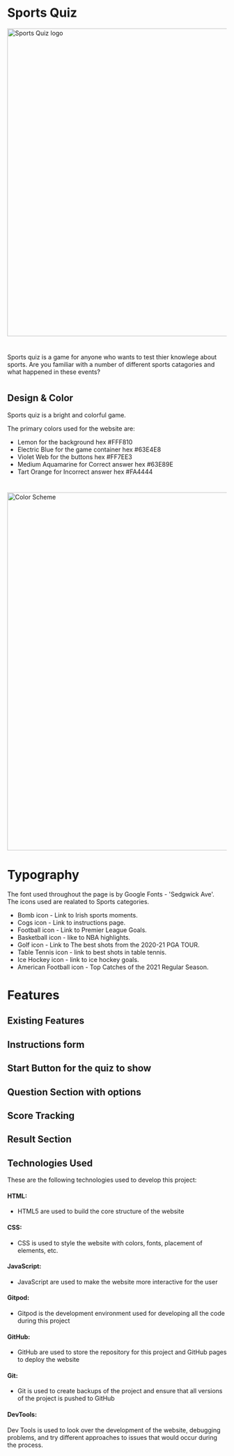 # Sports Quiz

<img width="706" alt="Sports Quiz logo" src="https://user-images.githubusercontent.com/92300013/152518254-fca8d54d-fda3-4360-9905-d4dba500fd5c.png">

#
Sports quiz is a game for anyone who wants to test thier knowlege about sports.
Are you familiar with a number of different sports catagories and what happened in these events?
#

## Design & Color
Sports quiz is a bright and colorful game. 

The primary colors used for the website are:
* Lemon for the background hex #FFF810
* Electric Blue for the game container hex #63E4E8
* Violet Web for the buttons hex #FF7EE3
* Medium Aquamarine for Correct answer hex #63E89E
* Tart Orange for Incorrect answer hex #FA4444
#

<img width="821" alt="Color Scheme" src="https://user-images.githubusercontent.com/92300013/152523342-e63f7278-b263-4b00-8d0a-8139ed29e002.png">

# Typography
The font used throughout the page is by Google Fonts - 'Sedgwick Ave'.
The icons used are realated to Sports categories.
* Bomb icon - Link to Irish sports moments.
* Cogs icon - Link to instructions page.
* Football icon - Link to Premier League Goals.
* Basketball icon - like to NBA highlights.
* Golf icon - Link to The best shots from the 2020-21 PGA TOUR.
* Table Tennis icon - link to best shots in table tennis. 
* Ice Hockey icon - link to ice hockey goals.
* American Football icon - Top Catches of the 2021 Regular Season.

# Features
## Existing Features

## Instructions form 

## Start Button for the quiz to show

## Question Section with options

## Score Tracking

## Result Section

## Technologies Used

These are the following technologies used to develop this project:

#### HTML: 
* HTML5 are used to build the core structure of the website

#### CSS: 
* CSS is used to style the website with colors, fonts, placement of elements, etc.

#### JavaScript: 
* JavaScript are used to make the website more interactive for the user

#### Gitpod: 
* Gitpod is the development environment used for developing all the code during this project

#### GitHub: 
* GitHub are used to store the repository for this project and GitHub pages to deploy the website

#### Git: 
* Git is used to create backups of the project and ensure that all versions of the project is pushed to GitHub

#### DevTools:
Dev Tools is used to look over the development of the website, debugging problems, and try different approaches to issues that would occur during the process.
